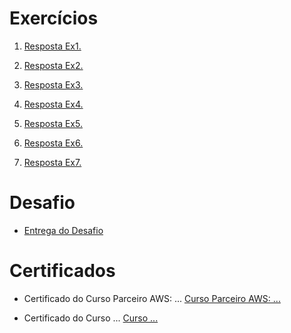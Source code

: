 # Exercícios


1. [Resposta Ex1.](exercicios/ex1.txt)


2. [Resposta Ex2.](exercicios/ex2.txt)


3. [Resposta Ex3.](exercicios/ex3.txt)


4. [Resposta Ex4.](exercicios/ex4.txt)


5. [Resposta Ex5.](exercicios/ex5.txt)


6. [Resposta Ex6.](exercicios/ex6.txt)


7. [Resposta Ex7.](exercicios/ex7.txt)


# Desafio


- [Entrega do Desafio](../Sprint%204/Desafio/README.md)


# Certificados


- Certificado do Curso Parceiro AWS: ...
[Curso Parceiro AWS: ...](../Sprint%204/certificados/)

- Certificado do Curso ...
[Curso ...](../Sprint%204/certificados/)

